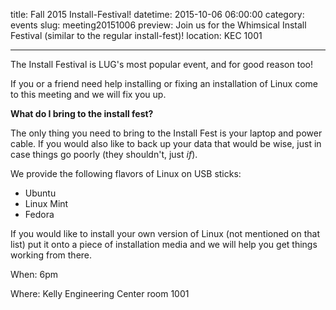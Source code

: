 title: Fall 2015 Install-Festival!
datetime: 2015-10-06 06:00:00
category: events
slug: meeting20151006
preview: Join us for the Whimsical Install Festival (similar to the regular install-fest)!
location: KEC 1001

---

The Install Festival is LUG's most popular event, and for good reason too!

If you or a friend need help installing or fixing an installation of Linux come
to this meeting and we will fix you up.

**What do I bring to the install fest?**

The only thing you need to bring to the Install Fest is your laptop and power
cable. If you would also like to back up your data that would be wise, just in
case things go poorly (they shouldn't, just *if*).

We provide the following flavors of Linux on USB sticks:

* Ubuntu
* Linux Mint
* Fedora

If you would like to install your own version of Linux (not mentioned on that
list) put it onto a piece of installation media and we will help you get things
working from there.

When: 6pm

Where: Kelly Engineering Center room 1001
